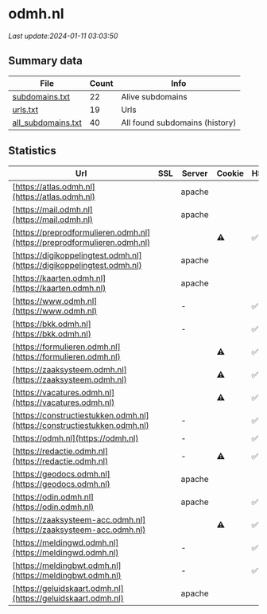 # odmh.nl
*Last update:2024-01-11 03:03:50*
## Summary data
| File       | Count | Info |
|------------|-------|------|
|[subdomains.txt](/data/odmh/subdomains.txt)|22|Alive subdomains|
|[urls.txt](/data/odmh/urls.txt)|19|Urls|
|[all_subdomains.txt](/data/odmh/all_subdomains.txt)|40|All found subdomains (history)|
## Statistics
| Url | SSL | Server | Cookie | HSTS | CSP | XFO | XXP | RP | Tech |
|------------|-------|------|------|------|------|------|------|------|------|
|[https://atlas.odmh.nl](https://atlas.odmh.nl)| |apache| | | | | |:white_check_mark: | |Apache HTTP Server M...| |
|[https://mail.odmh.nl](https://mail.odmh.nl)| |apache| | | | | |:white_check_mark: | |Apache HTTP Server| |
|[https://preprodformulieren.odmh.nl](https://preprodformulieren.odmh.nl)| | |:warning: |:white_check_mark: | |:warning: |:white_check_mark: | |:white_check_mark: | |:white_check_mark: | |HSTS| |
|[https://digikoppelingtest.odmh.nl](https://digikoppelingtest.odmh.nl)| |apache| | | | | |:white_check_mark: | |Apache HTTP Server| |
|[https://kaarten.odmh.nl](https://kaarten.odmh.nl)| |apache| | | | | |:white_check_mark: | |Apache HTTP Server M...| |
|[https://www.odmh.nl](https://www.odmh.nl)| |-| |:white_check_mark: | |:white_check_mark: | |:white_check_mark: | |:white_check_mark: | |HSTS Microsoft ASP.N...| |
|[https://bkk.odmh.nl](https://bkk.odmh.nl)| |-| |:white_check_mark: | |:white_check_mark: | |:white_check_mark: | |:white_check_mark: | |Apache HTTP Server M...| |
|[https://formulieren.odmh.nl](https://formulieren.odmh.nl)| | |:warning: |:white_check_mark: | |:warning: |:white_check_mark: | |:white_check_mark: | |:white_check_mark: | |HSTS| |
|[https://zaaksysteem.odmh.nl](https://zaaksysteem.odmh.nl)| | |:warning: |:white_check_mark: | | |:white_check_mark: | |:white_check_mark: | |:white_check_mark: | |HSTS| |
|[https://vacatures.odmh.nl](https://vacatures.odmh.nl)| | |:warning: |:white_check_mark: | | | |:white_check_mark: | |:white_check_mark: | |HSTS| |
|[https://constructiestukken.odmh.nl](https://constructiestukken.odmh.nl)| |-| |:white_check_mark: | |:white_check_mark: | |:white_check_mark: | |:white_check_mark: | |HSTS Microsoft ASP.N...| |
|[https://odmh.nl](https://odmh.nl)| |-| |:white_check_mark: | |:white_check_mark: | |:white_check_mark: | |:white_check_mark: | |HSTS Microsoft ASP.N...| |
|[https://redactie.odmh.nl](https://redactie.odmh.nl)| |-|:warning: |:white_check_mark: | |:white_check_mark: | |:white_check_mark: | |:white_check_mark: | |HSTS Microsoft ASP.N...| |
|[https://geodocs.odmh.nl](https://geodocs.odmh.nl)| |apache| | | | | |:white_check_mark: | |Apache HTTP Server M...| |
|[https://odin.odmh.nl](https://odin.odmh.nl)| |apache| |:white_check_mark: | |:warning: |:white_check_mark: | |:white_check_mark: | |:white_check_mark: | |Apache HTTP Server H...| |
|[https://zaaksysteem-acc.odmh.nl](https://zaaksysteem-acc.odmh.nl)| | |:warning: |:white_check_mark: | | |:white_check_mark: | |:white_check_mark: | |:white_check_mark: | |HSTS| |
|[https://meldingwd.odmh.nl](https://meldingwd.odmh.nl)| |-| |:white_check_mark: | |:white_check_mark: | |:white_check_mark: | |:white_check_mark: | |HSTS Microsoft ASP.N...| |
|[https://meldingbwt.odmh.nl](https://meldingbwt.odmh.nl)| |-| |:white_check_mark: | |:white_check_mark: | |:white_check_mark: | |:white_check_mark: | |HSTS Microsoft ASP.N...| |
|[https://geluidskaart.odmh.nl](https://geluidskaart.odmh.nl)| |apache| | | | | |:white_check_mark: | |Apache HTTP Server M...| |